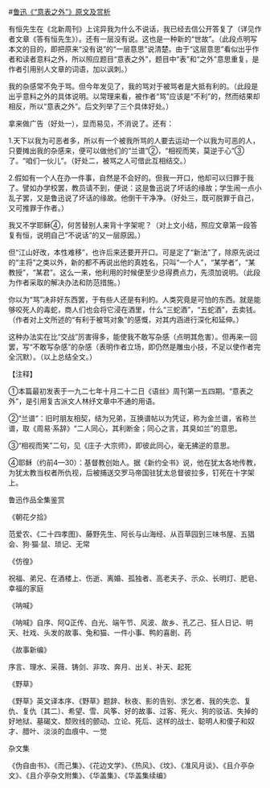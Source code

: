 #[鲁迅《“意表之外”》原文及赏析](https://www.vrrw.net/wx/7785.html)

有恒先生在《北新周刊》上诧异我为什么不说话，我已经去信公开答复了（详见作者文章《答有恒先生》）。还有一层没有说。这也是一种新的“世故”。（此段点明写本文的目的，即把原来“没有说”的“一层意思”说清楚。由于“这层意思”看似出乎作者和读者意料之外，所以照应题目“意表之外”，题目中“表”和“之外”意思重复，是作者引用别人文章的词语，加以讽刺。）

我的杂感常不免于骂。但今年发见了，我的骂对于被骂者是大抵有利的。（此段是出乎意料之外的具体说明。以常理来看，被作者“骂”应该是“不利”的，然而结果却相反，所以“意表之外”。后文列举了三个具体好处。）



拿来做广告（好处一），显而易见，不消说了。还有：

1.天下以我为可恶者多，所以有一个被我所骂的人要去运动一个以我为可恶的人，只要摊出我的杂感来，便可以做他们的“兰谱”②，“相视而笑，莫逆于心”③了。“咱们一伙儿”。（好处二，被骂之人可借此互相结交。）

2.假如有一个人在办一件事，自然是不会好的。但我一开口，他却可以归罪于我了。譬如办学校罢，教员请不到，便说：这是鲁迅说了坏话的缘故；学生闹一点小乱子罢，又是鲁迅说了坏话的缘故。他倒干干净净。（好处三，既可脱罪于自己，又可推罪于作者。）

我又不学耶稣④，何苦替别人来背十字架呢？（对上文小结，照应文章第一段答复有恒，说明自己“不说话”的又一层原因。）

但“江山好改，本性难移”，也许后来还要开开口。可是定了“新法”了，除原先说过的“主将”之类以外，新的都不再说出他的真姓名，只叫“一个人”，“某学者”，“某教授”，“某君”。这么一来，他利用的时候便至少总得费点力，先须加说明。（此段为作者采取的解决办法和防范措施。）

你以为“骂”决非好东西罢，于有些人还是有利的。人类究竟是可怕的东西。就是能够咬死人的毒蛇，商人们也会将它浸在酒里，什么“三蛇酒”，“五蛇酒”，去卖钱。（作者对上文所述的“有利于被骂对象”的感慨，对其内涵进行深化和延伸。）

这种办法实在比“交战”厉害得多，能使我不敢写杂感（点明其危害）。但再来一回罢，写“不敢写杂感”的杂感（表明作者立场，即仍然是雕虫小技，不足以使作者完全沉默）。（以上总结全文。）





【注释】



①本篇最初发表于一九二七年十月二十二日《语丝》周刊第一五四期。“意表之外”，是引用复古派文人林纾文章中不通的用语。

②“兰谱”：旧时朋友相契，结为兄弟，互换谱帖以为凭证，称为金兰谱，省称兰谱，取《周易·系辞》“二人同心，其利断金；同心之言，其臭如兰”的意思。

③“相视而笑”二句，见《庄子·大宗师》，即彼此同心，毫无拂逆的意思。

④耶稣（约前4—30）：基督教创始人。据《新约全书》说，他在犹太各地传教，为犹太教当权者所仇视，后被捕送交罗马帝国驻犹太总督彼拉多，钉死在十字架上。

鲁迅作品全集鉴赏

《朝花夕拾》

范爱农、《二十四孝图》、藤野先生、阿长与山海经、从百草园到三味书屋、五猖会、狗·猫·鼠、琐记、无常

《仿徨》

祝福、弟兄、在酒楼上、伤逝、离婚、孤独者、高老夫子、示众、长明灯、肥皂、幸福的家庭

《呐喊》

《呐喊》自序、阿Q正传、白光、端午节、风波、故乡、孔乙己、狂人日记、明天、社戏、头发的故事、兔和猫、一件小事、鸭的喜剧、药

《故事新编》

序言、理水、采薇、铸剑、非攻、奔月、出关、补天、起死

《野草》

《野草》英文译本序、《野草》题辞、秋夜、影的告别、求乞者、我的失恋、复仇、复仇〔其二〕、希望、雪、风筝、好的故事、过客、死火、狗的驳诘、失掉的好地狱、墓碣文、颓败线的颤动、立论、死后、这样的战士、聪明人和傻子和奴才、腊叶、淡淡的血痕中、一觉

杂文集

《伪自由书》、《而己集》、《花边文学》、《热风》、《坟》、《准风月谈》、《且介亭杂文》、《且介亭杂文附集》、《华盖集》、《华盖集续编》

